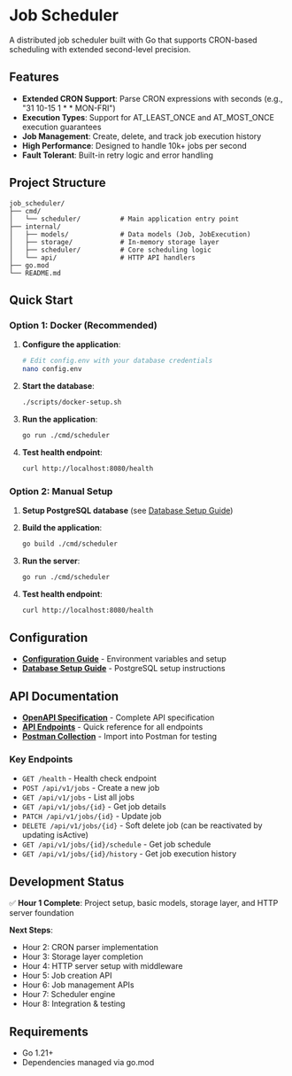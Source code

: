 # Job Scheduler

A distributed job scheduler built with Go that supports CRON-based scheduling with extended second-level precision.

## Features

- **Extended CRON Support**: Parse CRON expressions with seconds (e.g., "31 10-15 1 * * MON-FRI")
- **Execution Types**: Support for AT_LEAST_ONCE and AT_MOST_ONCE execution guarantees
- **Job Management**: Create, delete, and track job execution history
- **High Performance**: Designed to handle 10k+ jobs per second
- **Fault Tolerant**: Built-in retry logic and error handling

## Project Structure

```
job_scheduler/
├── cmd/
│   └── scheduler/          # Main application entry point
├── internal/
│   ├── models/             # Data models (Job, JobExecution)
│   ├── storage/            # In-memory storage layer
│   ├── scheduler/          # Core scheduling logic
│   └── api/                # HTTP API handlers
├── go.mod
└── README.md
```

## Quick Start

### Option 1: Docker (Recommended)

1. **Configure the application**:
   ```bash
   # Edit config.env with your database credentials
   nano config.env
   ```

2. **Start the database**:
   ```bash
   ./scripts/docker-setup.sh
   ```

3. **Run the application**:
   ```bash
   go run ./cmd/scheduler
   ```

4. **Test health endpoint**:
   ```bash
   curl http://localhost:8080/health
   ```

### Option 2: Manual Setup

1. **Setup PostgreSQL database** (see [Database Setup Guide](docs/database-setup.md))

2. **Build the application**:
   ```bash
   go build ./cmd/scheduler
   ```

3. **Run the server**:
   ```bash
   go run ./cmd/scheduler
   ```

4. **Test health endpoint**:
   ```bash
   curl http://localhost:8080/health
   ```

## Configuration

- **[Configuration Guide](docs/configuration.md)** - Environment variables and setup
- **[Database Setup Guide](docs/database-setup.md)** - PostgreSQL setup instructions

## API Documentation

- **[OpenAPI Specification](docs/api-spec.yaml)** - Complete API specification
- **[API Endpoints](docs/api-endpoints.md)** - Quick reference for all endpoints
- **[Postman Collection](docs/postman-collection.json)** - Import into Postman for testing

### Key Endpoints

- `GET /health` - Health check endpoint
- `POST /api/v1/jobs` - Create a new job
- `GET /api/v1/jobs` - List all jobs
- `GET /api/v1/jobs/{id}` - Get job details
- `PATCH /api/v1/jobs/{id}` - Update job
- `DELETE /api/v1/jobs/{id}` - Soft delete job (can be reactivated by updating isActive)
- `GET /api/v1/jobs/{id}/schedule` - Get job schedule
- `GET /api/v1/jobs/{id}/history` - Get job execution history

## Development Status

✅ **Hour 1 Complete**: Project setup, basic models, storage layer, and HTTP server foundation

**Next Steps**:
- Hour 2: CRON parser implementation
- Hour 3: Storage layer completion
- Hour 4: HTTP server setup with middleware
- Hour 5: Job creation API
- Hour 6: Job management APIs
- Hour 7: Scheduler engine
- Hour 8: Integration & testing

## Requirements

- Go 1.21+
- Dependencies managed via go.mod

